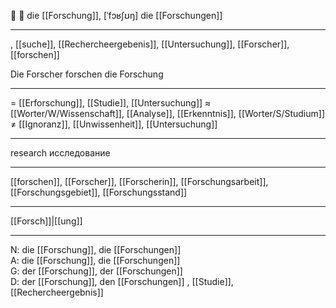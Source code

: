 🔬 🔴 die [[Forschung]], [ˈfɔʁʃʊŋ]
die [[Forschungen]]

---
, [[suche]], [[Rechercheergebenis]], [[Untersuchung]], [[Forscher]], [[forschen]]

Die Forscher forschen die Forschung

---
= [[Erforschung]], [[Studie]], [[Untersuchung]]
≈ [[Worter/W/Wissenschaft]], [[Analyse]], [[Erkenntnis]], [[Worter/S/Studium]]
≠ [[Ignoranz]], [[Unwissenheit]], [[Untersuchung]]

---
research
исследование

---
[[forschen]], [[Forscher]], [[Forscherin]], [[Forschungsarbeit]], [[Forschungsgebiet]], [[Forschungsstand]]

---
[[Forsch]]|[[ung]]


---
N: die [[Forschung]], die [[Forschungen]]  
A: die [[Forschung]], die [[Forschungen]]  
G: der [[Forschung]], der [[Forschungen]]  
D: der [[Forschung]], den [[Forschungen]]
, [[Studie]], [[Rechercheergebnis]]
